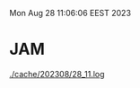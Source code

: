 Mon Aug 28 11:06:06 EEST 2023
# JAM
<a href='./cache/202308/28_11.log'>./cache/202308/28_11.log</a>
